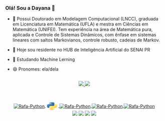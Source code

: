 ### Olá! Sou a Dayana 👋

- 💬 Possui Doutorado em Modelagem Computacional (LNCC), graduada em Licenciatura em Matemática (UFLA) e mestra em Ciências em Matemática (UNIFEI). Tem experiência na área de Matemática pura, aplicada e Controle de Sistemas Dinâmicos, com ênfase em sistemas lineares com saltos Markovianos, controle robusto, cadeias de Markov.

- 🔭 Hoje sou residente no HUB de Inteligência Artificial do SENAI PR
- 🌱 Estudando Machine Lerning 
- 😄 Pronomes: ela/dela

##

<div align="center">
  <a href="https://github.com/DayanaCris">
  <img height="140em" src="https://github-readme-stats.vercel.app/api?username=DayanaCris&show_icons=true&theme=dracula&include_all_commits=true&count_private=true"/>
  <img height="140em" src="https://github-readme-stats.vercel.app/api/top-langs/?username=DayanaCris&layout=compact&langs_count=16&theme=dracula"/>
</div>
  
 ##
  
<div align="center" style="display: inline_block"><br>
   <img align="center" alt="Rafa-Python" height="30" width="40" src="https://cdn.jsdelivr.net/gh/devicons/devicon/icons/matlab/matlab-original.svg" />
  <img align="center" alt="Rafa-Python" height="30" width="40" src="https://raw.githubusercontent.com/devicons/devicon/master/icons/python/python-original.svg">
    <img align="center" alt="Rafa-Python" height="30" width="40" src="https://cdn.jsdelivr.net/gh/devicons/devicon/icons/latex/latex-original.svg" />
   <img align="center" alt="Rafa-Python" height="30" width="40" src="https://cdn.jsdelivr.net/gh/devicons/devicon/icons/linux/linux-original.svg" />
 <img align="center" alt="Rafa-Python" height="30" width="40" src="https://cdn.jsdelivr.net/gh/devicons/devicon/icons/github/github-original.svg" />
 </div>
 
 <div align="center">
  <a href = "mailto:dayanacristinesantos89@gmail.com"><img src="https://img.shields.io/badge/Gmail-D14836?style=for-the-badge&logo=gmail&logoColor=white" target="_blank"></a>
  <a href="https://www.linkedin.com/in/dayana-cristine-dos-santos-8b786b131/" target="_blank"><img src="https://img.shields.io/badge/-LinkedIn-%230077B5?style=for-the-badge&logo=linkedin&logoColor=white" target="_blank"></a> 
    <a href="https://github.com/DayanaCris" target="_blank"><img src="https://img.shields.io/badge/GitHub-100000?style=for-the-badge&logo=github&logoColor=white" target="_blank"></a> 
   <a href="https://orcid.org/0000-0002-9735-8820" target="_blank"><img src="https://img.shields.io/badge/orcid-A6CE39?style=for-the-badge&logo=orcid&logoColor=white" target="_blank"></a>
 
  </div>
